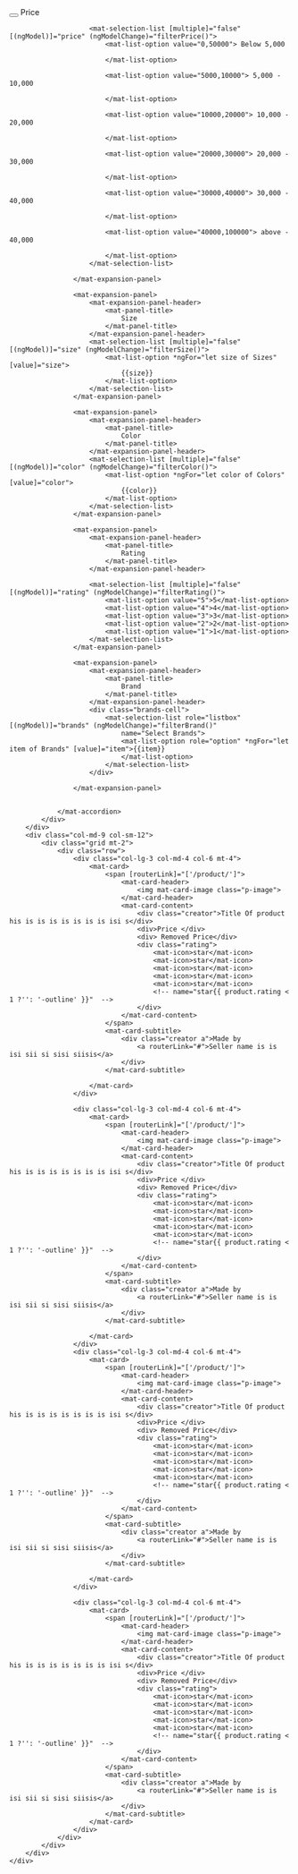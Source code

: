  <div class="row">
        <div class="col-md-3 d-none d-md-block">
            <div class="sidenav">
                <button mat-button (click)="accordion.openAll()"></button>
                <mat-accordion multi>
                    <mat-expansion-panel>
                        <mat-expansion-panel-header>
                            <mat-panel-title>
                                Price
                            </mat-panel-title>
                        </mat-expansion-panel-header>

                        <mat-selection-list [multiple]="false" [(ngModel)]="price" (ngModelChange)="filterPrice()">
                            <mat-list-option value="0,50000"> Below 5,000

                            </mat-list-option>

                            <mat-list-option value="5000,10000"> 5,000 - 10,000

                            </mat-list-option>

                            <mat-list-option value="10000,20000"> 10,000 - 20,000

                            </mat-list-option>

                            <mat-list-option value="20000,30000"> 20,000 - 30,000

                            </mat-list-option>

                            <mat-list-option value="30000,40000"> 30,000 - 40,000

                            </mat-list-option>

                            <mat-list-option value="40000,100000"> above - 40,000

                            </mat-list-option>
                        </mat-selection-list>

                    </mat-expansion-panel>

                    <mat-expansion-panel>
                        <mat-expansion-panel-header>
                            <mat-panel-title>
                                Size
                            </mat-panel-title>
                        </mat-expansion-panel-header>
                        <mat-selection-list [multiple]="false" [(ngModel)]="size" (ngModelChange)="filterSize()">
                            <mat-list-option *ngFor="let size of Sizes" [value]="size">
                                {{size}}
                            </mat-list-option>
                        </mat-selection-list>
                    </mat-expansion-panel>

                    <mat-expansion-panel>
                        <mat-expansion-panel-header>
                            <mat-panel-title>
                                Color
                            </mat-panel-title>
                        </mat-expansion-panel-header>
                        <mat-selection-list [multiple]="false" [(ngModel)]="color" (ngModelChange)="filterColor()">
                            <mat-list-option *ngFor="let color of Colors" [value]="color">
                                {{color}}
                            </mat-list-option>
                        </mat-selection-list>
                    </mat-expansion-panel>

                    <mat-expansion-panel>
                        <mat-expansion-panel-header>
                            <mat-panel-title>
                                Rating
                            </mat-panel-title>
                        </mat-expansion-panel-header>

                        <mat-selection-list [multiple]="false" [(ngModel)]="rating" (ngModelChange)="filterRating()">
                            <mat-list-option value="5">5</mat-list-option>
                            <mat-list-option value="4">4</mat-list-option>
                            <mat-list-option value="3">3</mat-list-option>
                            <mat-list-option value="2">2</mat-list-option>
                            <mat-list-option value="1">1</mat-list-option>
                        </mat-selection-list>
                    </mat-expansion-panel>

                    <mat-expansion-panel>
                        <mat-expansion-panel-header>
                            <mat-panel-title>
                                Brand
                            </mat-panel-title>
                        </mat-expansion-panel-header>
                        <div class="brands-cell">
                            <mat-selection-list role="listbox" [(ngModel)]="brands" (ngModelChange)="filterBrand()"
                                name="Select Brands">
                                <mat-list-option role="option" *ngFor="let item of Brands" [value]="item">{{item}}
                                </mat-list-option>
                            </mat-selection-list>
                        </div>

                    </mat-expansion-panel>


                </mat-accordion>
            </div>
        </div>
        <div class="col-md-9 col-sm-12">
            <div class="grid mt-2">
                <div class="row">
                    <div class="col-lg-3 col-md-4 col-6 mt-4">
                        <mat-card>
                            <span [routerLink]="['/product/']">
                                <mat-card-header>
                                    <img mat-card-image class="p-image">
                                </mat-card-header>
                                <mat-card-content>
                                    <div class="creator">Title Of product his is is is is is is is isi s</div>
                                    <div>Price </div>
                                    <div> Removed Price</div>
                                    <div class="rating">
                                        <mat-icon>star</mat-icon>
                                        <mat-icon>star</mat-icon>
                                        <mat-icon>star</mat-icon>
                                        <mat-icon>star</mat-icon>
                                        <mat-icon>star</mat-icon>
                                        <!-- name="star{{ product.rating < 1 ?'': '-outline' }}"  -->
                                    </div>
                                </mat-card-content>
                            </span>
                            <mat-card-subtitle>
                                <div class="creator a">Made by
                                    <a routerLink="#">Seller name is is isi sii si sisi siisis</a>
                                </div>
                            </mat-card-subtitle>

                        </mat-card>
                    </div>

                    <div class="col-lg-3 col-md-4 col-6 mt-4">
                        <mat-card>
                            <span [routerLink]="['/product/']">
                                <mat-card-header>
                                    <img mat-card-image class="p-image">
                                </mat-card-header>
                                <mat-card-content>
                                    <div class="creator">Title Of product his is is is is is is is isi s</div>
                                    <div>Price </div>
                                    <div> Removed Price</div>
                                    <div class="rating">
                                        <mat-icon>star</mat-icon>
                                        <mat-icon>star</mat-icon>
                                        <mat-icon>star</mat-icon>
                                        <mat-icon>star</mat-icon>
                                        <mat-icon>star</mat-icon>
                                        <!-- name="star{{ product.rating < 1 ?'': '-outline' }}"  -->
                                    </div>
                                </mat-card-content>
                            </span>
                            <mat-card-subtitle>
                                <div class="creator a">Made by
                                    <a routerLink="#">Seller name is is isi sii si sisi siisis</a>
                                </div>
                            </mat-card-subtitle>

                        </mat-card>
                    </div>
                    <div class="col-lg-3 col-md-4 col-6 mt-4">
                        <mat-card>
                            <span [routerLink]="['/product/']">
                                <mat-card-header>
                                    <img mat-card-image class="p-image">
                                </mat-card-header>
                                <mat-card-content>
                                    <div class="creator">Title Of product his is is is is is is is isi s</div>
                                    <div>Price </div>
                                    <div> Removed Price</div>
                                    <div class="rating">
                                        <mat-icon>star</mat-icon>
                                        <mat-icon>star</mat-icon>
                                        <mat-icon>star</mat-icon>
                                        <mat-icon>star</mat-icon>
                                        <mat-icon>star</mat-icon>
                                        <!-- name="star{{ product.rating < 1 ?'': '-outline' }}"  -->
                                    </div>
                                </mat-card-content>
                            </span>
                            <mat-card-subtitle>
                                <div class="creator a">Made by
                                    <a routerLink="#">Seller name is is isi sii si sisi siisis</a>
                                </div>
                            </mat-card-subtitle>

                        </mat-card>
                    </div>

                    <div class="col-lg-3 col-md-4 col-6 mt-4">
                        <mat-card>
                            <span [routerLink]="['/product/']">
                                <mat-card-header>
                                    <img mat-card-image class="p-image">
                                </mat-card-header>
                                <mat-card-content>
                                    <div class="creator">Title Of product his is is is is is is is isi s</div>
                                    <div>Price </div>
                                    <div> Removed Price</div>
                                    <div class="rating">
                                        <mat-icon>star</mat-icon>
                                        <mat-icon>star</mat-icon>
                                        <mat-icon>star</mat-icon>
                                        <mat-icon>star</mat-icon>
                                        <mat-icon>star</mat-icon>
                                        <!-- name="star{{ product.rating < 1 ?'': '-outline' }}"  -->
                                    </div>
                                </mat-card-content>
                            </span>
                            <mat-card-subtitle>
                                <div class="creator a">Made by
                                    <a routerLink="#">Seller name is is isi sii si sisi siisis</a>
                                </div>
                            </mat-card-subtitle>
                        </mat-card>
                    </div>
                </div>
            </div>
        </div>
    </div>